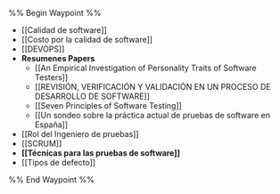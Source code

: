 %% Begin Waypoint %%
- [[Calidad de software]]
- [[Costo por la calidad de software]]
- [[DEVOPS]]
- **Resumenes Papers**
	- [[An Empirical Investigation of Personality Traits of Software Testers]]
	- [[REVISIÓN, VERIFICACIÓN Y VALIDACIÓN EN UN PROCESO DE DESARROLLO DE SOFTWARE]]
	- [[Seven Principles of Software Testing]]
	- [[Un sondeo sobre la práctica actual de pruebas de software en España]]
- [[Rol del Ingeniero de pruebas]]
- [[SCRUM]]
- **[[Técnicas para las pruebas de software]]**
- [[Tipos de defecto]]

%% End Waypoint %%
